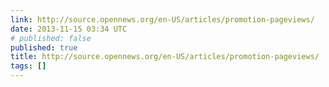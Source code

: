 ```yaml
---
link: http://source.opennews.org/en-US/articles/promotion-pageviews/
date: 2013-11-15 03:34 UTC
# published: false
published: true
title: http://source.opennews.org/en-US/articles/promotion-pageviews/
tags: []
---
```



